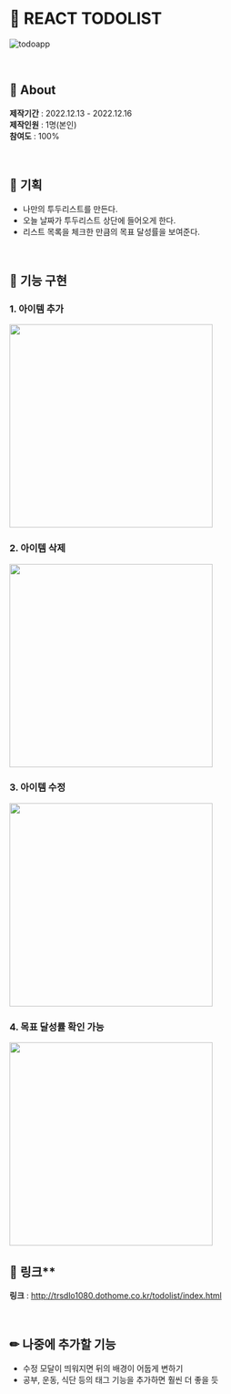 # 💌 REACT TODOLIST 

![todoapp](https://user-images.githubusercontent.com/114633506/212209391-fb73c21f-f641-4a82-895c-3107ee3570d0.png)

<br>

## 👋 About
**제작기간** : 2022.12.13 - 2022.12.16  
**제작인원** : 1명(본인)  
**참여도** : 100%  

<br>

## 🍰 기획
- 나만의 투두리스트를 만든다.  
- 오늘 날짜가 투두리스트 상단에 들어오게 한다.  
- 리스트 목록을 체크한 만큼의 목표 달성률을 보여준다.  

<br>

## 🔨 기능 구현 
### 1. 아이템 추가
<img src="https://user-images.githubusercontent.com/114633506/212213410-ee96e2e9-559a-4493-822b-fb5a0f93039a.png" width="357" height="auto" />

<br>

### 2. 아이템 삭제
<img src="https://user-images.githubusercontent.com/114633506/212213742-b5ccff65-762e-4352-81ca-f8a3f11c5376.png" width="357" height="auto" />

<br>

### 3. 아이템 수정
<img src="https://user-images.githubusercontent.com/114633506/212214066-203fcba2-545b-47c7-aca4-59447ddbab47.png" width="357" height="auto" />

<br>  

### 4. 목표 달성률 확인 가능
<img src="https://user-images.githubusercontent.com/114633506/212214246-dddb4963-c09d-4a7d-ad03-727978685fa0.png" width="357" height="auto" />

<br>

## 🔗 링크**
**링크** : http://trsdlo1080.dothome.co.kr/todolist/index.html  

<br>

## ✏ 나중에 추가할 기능  
- 수정 모달이 띄워지면 뒤의 배경이 어둡게 변하기  
- 공부, 운동, 식단 등의 태그 기능을 추가하면 훨씬 더 좋을 듯  
